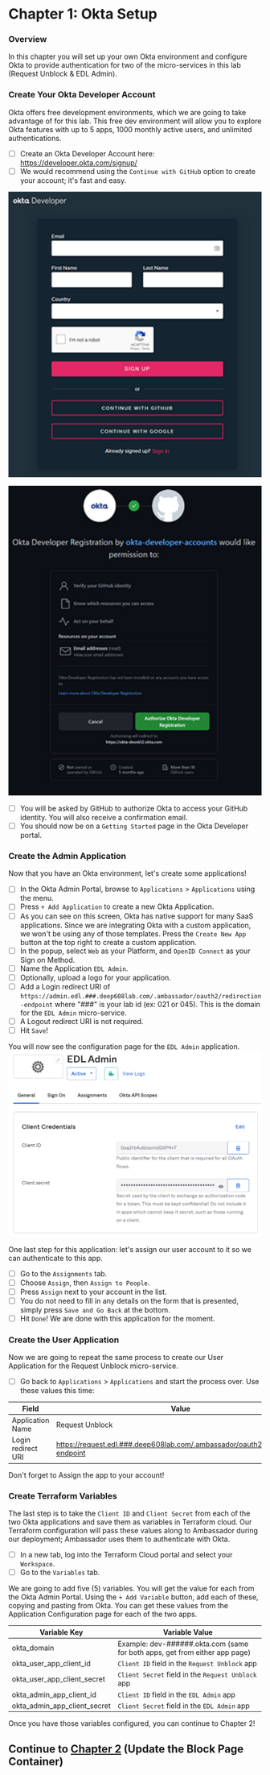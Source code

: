 # Chapter 1: Okta Setup
### Overview
In this chapter you will set up your own Okta environment and configure Okta to provide authentication for two of the micro-services in this lab (Request Unblock & EDL Admin).

### Create Your Okta Developer Account
Okta offers free development environments, which we are going to take advantage of for this lab. This free dev environment will allow you to explore Okta features with up to 5 apps, 1000 monthly active users, and unlimited authentications.

 - [ ] Create an Okta Developer Account here: https://developer.okta.com/signup/
 - [ ] We would recommend using the `Continue with GitHub` option to create your account; it's fast and easy.

![Signup Form](images/Okta-Sign-Up.png)

![GitHub Authorization](images/Okta-Authorize-GitHub.png)

 - [ ] You will be asked by GitHub to authorize Okta to access your GitHub identity. You will also receive a confirmation email.
 - [ ] You should now be on a `Getting Started` page in the Okta Developer portal.

### Create the Admin Application
Now that you have an Okta environment, let's create some applications!

 - [ ] In the Okta Admin Portal, browse to `Applications` > `Applications` using the menu.
 - [ ] Press `+ Add Application` to create a new Okta Application.
 - [ ] As you can see on this screen, Okta has native support for many SaaS applications. Since we are integrating Okta with a custom application, we won't be using any of those templates. Press the `Create New App` button at the top right to create a custom application.
 - [ ] In the popup, select `Web` as your Platform, and `OpenID Connect` as your Sign on Method.
 - [ ] Name the Application `EDL Admin`.
 - [ ] Optionally, upload a logo for your application.
 - [ ] Add a Login redirect URI of `https://admin.edl.###.deep608lab.com/.ambassador/oauth2/redirection-endpoint` where "###" is your lab id (ex: 021 or 045). This is the domain for the `EDL Admin` micro-service.
 - [ ] A Logout redirect URI is not required.
 - [ ] Hit `Save`!

You will now see the configuration page for the `EDL Admin` application.
![Okta EDL Admin](images/Okta-EDL-Admin.png)

One last step for this application: let's assign our user account to it so we can authenticate to this app.

 - [ ] Go to the `Assignments` tab.
 - [ ] Choose `Assign`, then `Assign to People`.
 - [ ] Press `Assign` next to your account in the list.
 - [ ] You do not need to fill in any details on the form that is presented, simply press `Save and Go Back` at the bottom.
 - [ ] Hit `Done`! We are done with this application for the moment.

### Create the User Application
Now we are going to repeat the same process to create our User Application for the Request Unblock micro-service.

 - [ ] Go back to `Applications` > `Applications` and start the process over. Use these values this time:

| Field | Value |
|--|--|
| Application Name | Request Unblock |
| Login redirect URI | https://request.edl.###.deep608lab.com/.ambassador/oauth2/redirection-endpoint |

Don't forget to Assign the app to your account!

### Create Terraform Variables
The last step is to take the `Client ID` and `Client Secret` from each of the two Okta applications and save them as variables in Terraform cloud. Our Terraform configuration will pass these values along to Ambassador during our deployment; Ambassador uses them to authenticate with Okta.

 - [ ] In a new tab, log into the Terraform Cloud portal and select your `Workspace`.
 - [ ] Go to the `Variables` tab.

We are going to add five (5) variables. You will get the value for each from the Okta Admin Portal. Using the `+ Add Variable` button, add each of these, copying and pasting from Okta. You can get these values from the Application Configuration page for each of the two apps.

| Variable Key | Variable Value |
|--|--|
| okta_domain | Example: dev-######.okta.com (same for both apps, get from either app page) |
| okta_user_app_client_id | `Client ID` field in the `Request Unblock` app |
| okta_user_app_client_secret | `Client Secret` field in the `Request Unblock` app |
| okta_admin_app_client_id | `Client ID` field in the `EDL Admin` app |
| okta_admin_app_client_secret | `Client Secret` field in the `EDL Admin` app |

Once you have those variables configured, you can continue to Chapter 2!

## Continue to [Chapter 2](chapter2.md) (Update the Block Page Container)